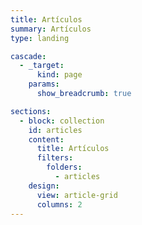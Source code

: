 ```yaml
---
title: Artículos
summary: Artículos
type: landing

cascade:
  - _target:
      kind: page
    params:
      show_breadcrumb: true

sections:
  - block: collection
    id: articles
    content:
      title: Artículos
      filters:
        folders:
          - articles
    design:
      view: article-grid
      columns: 2
---
```

